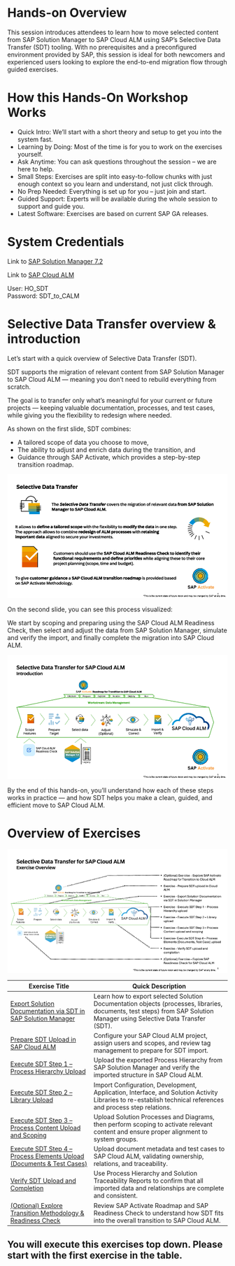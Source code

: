 # Hands-on Overview

This session introduces attendees to learn how to move selected content from SAP Solution Manager to SAP Cloud ALM using SAP’s Selective Data Transfer (SDT) tooling. With no prerequisites and a preconfigured environment provided by SAP, this session is ideal for both newcomers and experienced users looking to explore the end-to-end migration flow through guided exercises.

# How this Hands-On Workshop Works

- Quick Intro: We’ll start with a short theory and setup to get you into the system fast.
- Learning by Doing: Most of the time is for you to work on the exercises yourself.
- Ask Anytime: You can ask questions throughout the session – we are here to help.
- Small Steps: Exercises are split into easy-to-follow chunks with just enough context so you learn and understand, not just click through.
- No Prep Needed: Everything is set up for you – just join and start.
- Guided Support: Experts will be available during the whole session to support and guide you.
- Latest Software: Exercises are based on current SAP GA releases.
# System Credentials

Link to [SAP Solution Manager 7.2](https://solman.almdemo.com/sap/bc/ui5_ui5/ui2/ushell/shells/abap/Fiorilaunchpad.html?sap-theme=sap_corbu&Action-SolutionDocumentation&sap-client=001&sap-language=EN#Shell-home)

Link to [SAP Cloud ALM](https://calm-test-eu10-004-relctestbeta-customer-11.test.eu10.alm.cloud.sap/launchpad#Launchpad-openFLPPage?pageId=BuildPage&spaceId=BuildSpace)

User: HO_SDT <br>
Password: SDT_to_CALM

# Selective Data Transfer overview & introduction

Let’s start with a quick overview of Selective Data Transfer (SDT).

SDT supports the migration of relevant content from SAP Solution Manager to SAP Cloud ALM — meaning you don’t need to rebuild everything from scratch.

The goal is to transfer only what’s meaningful for your current or future projects — keeping valuable documentation, processes, and test cases, while giving you the flexibility to redesign where needed.

As shown on the first slide, SDT combines:

- A tailored scope of data you choose to move,
- The ability to adjust and enrich data during the transition, and
- Guidance through SAP Activate, which provides a step-by-step transition roadmap.

![Image1](Images/Picture1.png)

On the second slide, you can see this process visualized:

We start by scoping and preparing using the SAP Cloud ALM Readiness Check, then select and adjust the data from SAP Solution Manager, simulate and verify the import, and finally complete the migration into SAP Cloud ALM.

![image2](Images/Picture2.png)

By the end of this hands-on, you’ll understand how each of these steps works in practice — and how SDT helps you make a clean, guided, and efficient move to SAP Cloud ALM.

# Overview of Exercises

![image3](Images/Picture3.png)

| **Exercise Title** | **Quick Description** |
| --- | --- |
| [Export Solution Documentation via SDT in SAP Solution Manager](exercises/SDT_Export/SDT_EXPORT.md) | Learn how to export selected Solution Documentation objects (processes, libraries, documents, test steps) from SAP Solution Manager using Selective Data Transfer (SDT). |
| [Prepare SDT Upload in SAP Cloud ALM](exercises/SDT_PREPARE/SDT_PREPARE.md) | Configure your SAP Cloud ALM project, assign users and scopes, and review tag management to prepare for SDT import. |
| [Execute SDT Step 1 – Process Hierarchy Upload](exercises/SDT_STEP1/SDT_STEP1.md) | Upload the exported Process Hierarchy from SAP Solution Manager and verify the imported structure in SAP Cloud ALM. |
| [Execute SDT Step 2 – Library Upload](exercise/SDT_STEP2/SDT_STEP2.md) | Import Configuration, Development, Application, Interface, and Solution Activity Libraries to re-establish technical references and process step relations. |
| [Execute SDT Step 3 – Process Content Upload and Scoping](exercise/SDT_STEP3/SDT_STEP3.md) | Upload Solution Processes and Diagrams, then perform scoping to activate relevant content and ensure proper alignment to system groups. |
| [Execute SDT Step 4 – Process Elements Upload (Documents & Test Cases)](exercise/SDT_DOCS/SDT_DOCS.md) | Upload document metadata and test cases to SAP Cloud ALM, validating ownership, relations, and traceability. |
| [Verify SDT Upload and Completion](exercise/SDT_DOCS/SDT_VERIFY_PHA.md) | Use Process Hierarchy and Solution Traceability Reports to confirm that all imported data and relationships are complete and consistent. |
| [(Optional) Explore Transition Methodology & Readiness Check](exercise/SDT_RMV/SDT_RMV.md) | Review SAP Activate Roadmap and SAP Readiness Check to understand how SDT fits into the overall transition to SAP Cloud ALM. |

## You will execute this exercises top down. Please start with the first exercise in the table.
